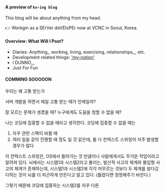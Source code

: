 #### A preview of `ko-ing blog`

This blog will be about anything from my head.

👉 Workgin as a SErVer deVEloPEr now at VCNC in Seoul, Korea.

#### Overview: What Will I Post?

* Diaries: Anything,, working, living, exercising, relationships,,, etc.
* Development related things: ['my-notion'](https://grizzled-saxophone-561.notion.site/15d76597f72648f8bcb035344f92d9ab)
* I DUNNO,,,
* Just For Fun

#### COMMING SOOOOON

우리는 왜 고통 받는가

서버 개발을 하면서 제일 고통 받는 때가 언제일까?

잘 모르는 문제가 생겼을 때? 누구에게도 도움을 청할 수 없을 때?

나는 코딩에 집중할 수 없을 때라고 생각한다.
코딩에 집중할 수 없을 때는
1. 자꾸 관련 스펙이 바뀔 때
2. 여러 일을 같이 진행할 때
정도 일 것 같은데, 둘 다 컨텍스트 스위칭이 자주 발생할 경우가 많다

이 컨텍스트 스위칭은, OS에서 돌아가는 것 만큼이나 사람에게서도 무거운 작업이라고 알려져 있다.
뇌에서는 시스템1과 시스템2라고 불리는, 발산적 사고의 체계와 몰입형 사고의 체계가 존재하는데, 시스템1과 시스템2에 각각 머무르는 것보다
두 체계를 왔다갔다하는 것이 뇌를 더 피곤하게 만든다고 알고 있다. (틀렸다면 정정해주기 바란다.)

그렇기 때문에 코딩에 집중하는 시스템2를 자꾸 다른 

